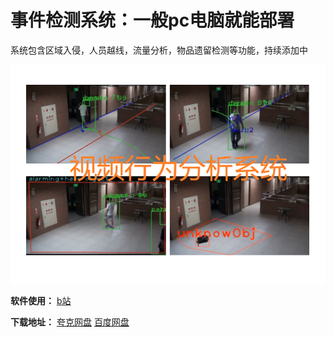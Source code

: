 # 事件检测系统：一般pc电脑就能部署
系统包含区域入侵，人员越线，流量分析，物品遗留检测等功能，持续添加中

![功能](https://github.com/yemuzi/event-detection/blob/main/demo/function.png) 

**软件使用：**  [b站](https://www.bilibili.com/video/BV1mnGDeyEMS/)

**下载地址：**  [夸克网盘](https://pan.quark.cn/s/14abf5477d35) [百度网盘](https://pan.baidu.com/s/19MtSyIRwQ5dFczE1q_IfcA?pwd=b9wb )

